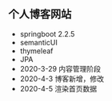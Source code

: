 ## 个人博客网站
- springboot 2.2.5
- semanticUI
- thymeleaf
- JPA
- 2020-3-29 内容管理阶段
- 2020-4-3 博客新增，修改
- 2020-4-5 渲染首页数据
